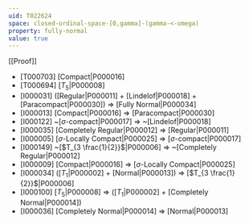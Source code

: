 ```yaml
---
uid: T022624
space: closed-ordinal-space-[0,gamma]-(gamma-<-omega)
property: fully-normal
value: true
---
```

[[Proof]]

* [T000703] [Compact|P000016]
* [T000694] [$T_5$|P000008]
* [I000031] ([Regular|P000011] + [Lindelof|P000018] + [Paracompact|P000030]) => [Fully Normal|P000034]
* [I000013] [Compact|P000016] => [Paracompact|P000030]
* [I000122] ~[$\sigma$-compact|P000017] => ~[Lindelof|P000018]
* [I000035] [Completely Regular|P000012] => [Regular|P000011]
* [I000005] [$\sigma$-Locally Compact|P000025] => [$\sigma$-compact|P000017]
* [I000149] ~[$T_{3 \frac{1}{2}}$|P000006] => ~[Completely Regular|P000012]
* [I000009] [Compact|P000016] => [$\sigma$-Locally Compact|P000025]
* [I000034] ([$T_1$|P000002] + [Normal|P000013]) => [$T_{3 \frac{1}{2}}$|P000006]
* [I000100] [$T_5$|P000008] => ([$T_1$|P000002] + [Completely Normal|P000014])
* [I000036] [Completely Normal|P000014] => [Normal|P000013]

